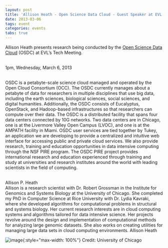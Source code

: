 ```yaml
---
layout: post
title: 'Allison Heath - Open Science Data Cloud - Guest Speaker at EVL Tech Meeting'
date: 2013-03-06
tags: event
categories: events
tabs: true
---
```


Allison Heath presents research being conducted by the <a href="http://www.opensciencedatacloud.org">Open Science Data Cloud</a> (OSDC) at EVL&rsquo;s Tech Meeting.<br><br>

1pm, Wednesday, March 6, 2013<br><br>

OSDC is a petabyte-scale science cloud managed and operated by the Open Cloud Consortium (OCC). The OSDC currently manages about a petabyte of data for researchers in multiple disciplines that use big data, including the earth sciences, biological sciences, social sciences, and digital humanities. Additionally, the OSDC consists of Eucalyptus, OpenStack, and Hadoop-based infrastructures so that researchers can compute over their data. The OSDC is a distributed facility that spans four data centers connected by 10G networks. Two data centers are in Chicago, one is at the Livermore Valley Open Campus (LVOC), and one is at the AMPATH facility in Miami. OSDC user services are tied together by Tukey, an application we are developing to provide a centralized and intuitive web interface for accessing public and private cloud services. We also provide research, training and education opportunities in data intensive computing through the NSF PIRE program. The OSDC PIRE project provides international research and education experienced through training and study at universities and research institutes around the world with leading scientists in the field of computing.<br><br>

Allison P. Heath<br>
Allison is a research scientist with Dr. Robert Grossman in the Institute for Genomics and Systems Biology at the University of Chicago. She completed my PhD in Computer Science at Rice University with Dr. Lydia Kavraki, where she developed algorithms for computational problems in structural and systems biology. Her current research interests are in cloud computing systems and algorithms tailored for data intensive science. Her projects revolve around the design and implementation of computational methods for analyzing large genomic datasets. She also works on creating utilities for managing large data sets in cloud computing environments.
Allison Heath

![image](https://www.evl.uic.edu/output/originals/allisonheathuofc.png-srcw.jpg){:style="max-width: 100%"}
Credit: University of Chicago

